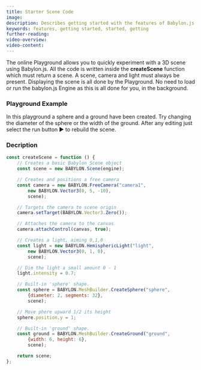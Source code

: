 ```yaml
---
title: Starter Scene Code
image: 
description: Describes getting started with the features of Babylon.js and the code for them
keywords: features, getting started, started, getting
further-reading:
video-overview:
video-content:
---
```


The online Playground allows you to quickly experiment with a 3D scene using Babylon.js. All the code is written inside the **createScene** function which must return a scene. A scene, camera and light must always be present. Displaying the scene is all done by the Playground. No need to load or run the babylon.js Engine as this is all done for you, in the background.


### Playground Example
In this playground a sphere and a ground have been created. Try changing the diameter of the sphere or the width of the ground. After any editing just select the run button &#x25B6; to rebuild the scene.  

<Playground id="#WJXQP0" title="Basic Playground" description="CreateScene Playground." />  

### Decription

```javascript
const createScene = function () {
    // Creates a basic Babylon Scene object
    const scene = new BABYLON.Scene(engine);

    // Creates and positions a free camera
    const camera = new BABYLON.FreeCamera("camera1", 
        new BABYLON.Vector3(0, 5, -10), 
        scene);

    // Targets the camera to scene origin
    camera.setTarget(BABYLON.Vector3.Zero());

    // Attaches the camera to the canvas
    camera.attachControl(canvas, true);

    // Creates a light, aiming 0,1,0
    const light = new BABYLON.HemisphericLight("light", 
        new BABYLON.Vector3(0, 1, 0), 
        scene);

    // Dim the light a small amount 0 - 1
    light.intensity = 0.7;

    // Built-in 'sphere' shape.
    const sphere = BABYLON.MeshBuilder.CreateSphere("sphere", 
        {diameter: 2, segments: 32}, 
        scene);

    // Move phere upward 1/2 its height
    sphere.position.y = 1;

    // Built-in 'ground' shape.
    const ground = BABYLON.MeshBuilder.CreateGround("ground", 
        {width: 6, height: 6}, 
        scene);

    return scene;
};
```